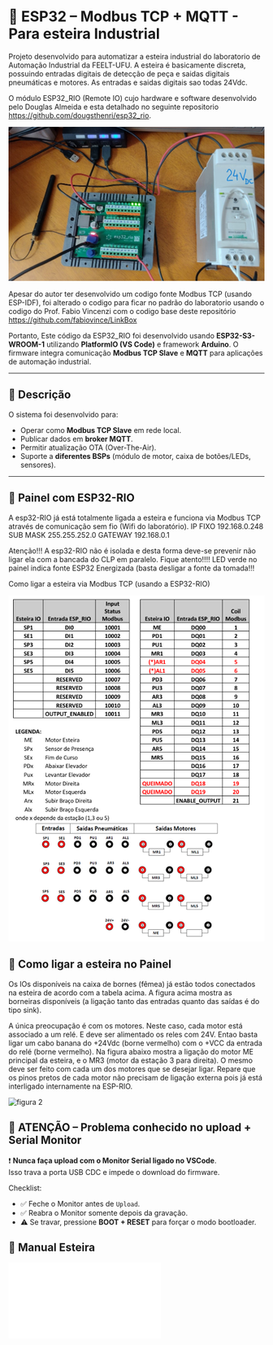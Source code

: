 # 🚀 ESP32 – Modbus TCP + MQTT - Para esteira Industrial

Projeto desenvolvido para automatizar a esteira industrial do laboratorio de Automação Industrial da FEELT-UFU.
A esteira é basicamente discreta, possuindo entradas digitais de detecção de peça e saidas digitais pneumáticas e motores. As entradas e saidas digitais sao todas 24Vdc.

O módulo ESP32_RIO (Remote IO) cujo hardware e software desenvolvido pelo Douglas Almeida e esta detalhado no seguinte repositorio https://github.com/dougsthenri/esp32_rio.

![Foto da placa](./ESP32_RIO1.jpg)


Apesar do autor ter desenvolvido um codigo fonte Modbus TCP (usando ESP-IDF), foi alterado o codigo para ficar no padrão do laboratorio usando o codigo do Prof. Fabio Vincenzi com o codigo base deste repositório https://github.com/fabiovince/LinkBox

Portanto, Este código da ESP32_RIO foi desenvolvido usando **ESP32-S3-WROOM-1** utilizando **PlatformIO (VS Code)** e framework **Arduino**. O firmware integra comunicação **Modbus TCP Slave** e **MQTT** para aplicações de automação industrial.

---

## 📝 Descrição
O sistema foi desenvolvido para:
- Operar como **Modbus TCP Slave** em rede local.
- Publicar dados em **broker MQTT**.
- Permitir atualização OTA (Over-The-Air).
- Suporte a **diferentes BSPs** (módulo de motor, caixa de botões/LEDs, sensores).

---

## 🔧 Painel com ESP32-RIO
A esp32-RIO já está totalmente ligada a esteira e funciona via Modbus TCP através de comunicação sem fio (Wifi do laboratório). 
IP FIXO		192.168.0.248
SUB MASK	255.255.252.0
GATEWAY	192.168.0.1

Atenção!!! A esp32-RIO não é isolada e desta forma deve-se prevenir não ligar ela com a bancada do CLP em paralelo. 
Fique atento!!!! LED verde no painel indica fonte ESP32 Energizada (basta desligar a fonte da tomada!!!

Como ligar a esteira via Modbus TCP (usando a ESP32-RIO)

![figura 1](./figura2.png)


## 🔧 Como ligar a esteira no Painel

Os IOs disponíveis na caixa de bornes (fêmea) já estão todos conectados na esteira de acordo com a tabela acima. A figura acima mostra as borneiras disponíveis (a ligação tanto das entradas quanto das saídas é do tipo sink).

A única preocupação é com os motores. Neste caso, cada motor está associado a um relé. E deve ser alimentado os reles com 24V. Entao basta ligar um cabo banana do +24Vdc (borne vermelho) com o +VCC da entrada do relé (borne vermelho). Na figura abaixo mostra a ligação do motor ME principal da esteira, e o MR3 (motor da estação 3 para direita). O mesmo deve ser feito com cada um dos motores que se desejar ligar. Repare que os pinos pretos de cada motor não precisam de ligação externa pois já está interligado internamente na ESP-RIO. 

![figura 2](./figura3.jpg)

## 🚨 ATENÇÃO – Problema conhecido no upload + Serial Monitor

❗ **Nunca faça upload com o Monitor Serial ligado no VSCode**.  
Isso trava a porta USB CDC e impede o download do firmware.

Checklist:
- ✅ Feche o Monitor antes de `Upload`.
- ✅ Reabra o Monitor somente depois da gravação.
- ⚠️ Se travar, pressione **BOOT + RESET** para forçar o modo bootloader.

## 📝 Manual Esteira
![Manual Esteira](./ComoLigaraEsteiracomaESP32-RIO.pdf)





